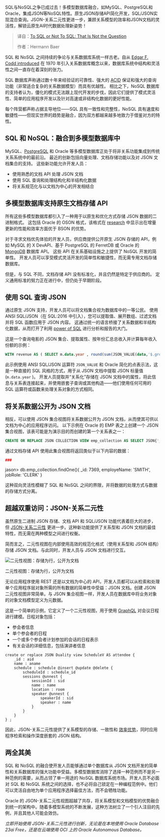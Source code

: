 
<!--
title: 是否使用SQL：这不是问题
cover: https://cdn.thenewstack.io/media/2025/05/ca3df6a7-to-sql-or-nosql.jpg
summary: SQL与NoSQL之争已成过去！多模型数据库融合，如MySQL、PostgreSQL和Oracle，集成JSON等NoSQL特性。原生JSON存储API简化开发，SQL/JSON实现混合查询。JSON-关系二元性更进一步，兼顾关系模型的效率和JSON文档的灵活性，解锁云原生AI时代数据处理新姿势！
-->

SQL与NoSQL之争已成过去！多模型数据库融合，如MySQL、PostgreSQL和Oracle，集成JSON等NoSQL特性。原生JSON存储API简化开发，SQL/JSON实现混合查询。JSON-关系二元性更进一步，兼顾关系模型的效率和JSON文档的灵活性，解锁云原生AI时代数据处理新姿势！

> 译自：[To SQL or Not To SQL: That Is Not the Question](https://thenewstack.io/to-sql-or-not-to-sql-that-is-not-the-question/)
> 
> 作者：Hermann Baer

SQL 和 NoSQL 之间持续的争论与关系数据库系统一样古老。自从 [Edgar F. Codd introduced](https://thenewstack.io/introduction-to-databases/) 在 1970 年引入关系数据库概念以来，数据库系统中结构和灵活性之间一直存在着深刻的张力。

SQL 数据库声称通过数十年来经验证的可靠性、强大的 [ACID](https://thenewstack.io/can-nosql-databases-be-acid-compliant/) 保证和强大的查询功能（非常适合复杂的关系数据模型）而具有优越性。 相比之下，NoSQL 数据库的支持者认为，僵化的模式无法跟上现代开发的步伐，因此它们提供了模式灵活性、简单的应用程序开发以及针对高速或非结构化数据的更好性能。

每个阵营都声称占据主导地位——SQL 具有一致性和完整性，NoSQL 具有速度和敏捷性——但现实世界的趋势是融合，因为双方都越来越多地致力于借鉴对方的特性。

## SQL 和 NoSQL：融合到多模型数据库中

MySQL、[PostgreSQL](https://roadmap.sh/postgresql-dba) 和 Oracle 等多模型数据库正处于将非关系功能集成到传统关系系统中的最前沿。 最近的创新包括向量处理、文档存储功能以及对 JSON 文档集合的支持。 这些新功能允许开发人员：

- 使用熟悉的文档 API 处理 JSON 文档
- 使用 SQL 查询和处理结构化和半结构化数据
- 将关系规范化与以文档为中心的开发相结合

## 多模型数据库支持原生文档存储 API

所有这些多模型数据库都引入了一种用于以原生和优化方式存储 JSON 数据的二进制格式。 这包括 Oracle 的 OSON 格式，该格式在 [research](https://www.vldb.org/pvldb/vol13/p3059-liu.pdf) 中显示出在增量更新的性能和效率方面优于 BSON 的优势。

对于寻求文档优先体验的开发人员，供应商提供公开原生 JSON 存储的 API，例如 MySQL 的 X DevAPI、基于 PostgreSQL 的 FerretDB 或 Oracle 的 [MongoDB](https://www.mongodb.com/cloud/atlas/?utm_content=inline+mention) 数据库 API。 这些 API 在关系基础设施之上提供了 NoSQL 开发的简单性。 开发人员可以享受模式灵活开发的简单性和敏捷性，而无需专用文档存储数据库。

但是，与 SQL 不同，文档存储 API 没有标准化，并且仍然是特定于供应商的。 定义通用标准的努力正在进行中，但仍处于早期阶段。

## 使用 SQL 查询 JSON

通过原生 JSON 支持，开发人员可以将文档集合视为数据库中的一等公民。 使用 ANSI SQL/JSON（在 SQL:2016 中引入），您可以提取值、展开数组、过滤文档并将 SQL 函数应用于 JSON 内容。 这通过统一的语言桥接了关系数据和半结构化数据，从而打开了利用 [power of SQL](https://thenewstack.io/3-foundational-principles-for-writing-efficient-sql) 进行分析和报告的大门。

这是一个查询电影的 JSON 集合、提取属性、按年份汇总总收入并计算每年收入份额的示例：

```sql
WITH revenue AS ( SELECT m.data.year , round(sum(JSON_VALUE(data,'$.gross' RETURNING NUMBER NULL ON ERROR NULL ON EMPTY ))/1000000) as millions FROM movies m WHERE m.data.gross IS NOT NULL GROUP BY m.data.year)SELECT year , millions , ROUND((RATIO_TO_REPORT(millions) OVER ())*100,2) pct_revenueFROM revenue rWHERE year > 2000ORDER BY year DESC;
```

此示例使用 ANSI SQL/JSON 运算符 `JSON_VALUE`
和 Oracle 简化的点表示法，这是一种直接的 SQL 风格的方式，用于从 JSON 文档中提取 JSON 标量值 (`m.data.year`
)。
开发人员提取并“关系化”存储在 JSON 文档中的属性，将此信息与关系表连接起来，并使用嵌套子查询或其他构造——他们使用任何可用的 SQL 运算符或函数来处理关系对象的方式相同。

## 将关系数据公开为 JSON 文档

相反，可以使用 JSON 集合视图将关系数据公开为 JSON 文档，从而使其可供以文档为中心的应用程序访问。 以下示例在 Oracle 的 EMP 表之上创建一个 JSON 集合视图，该表可能是为演示目的而创建的第一个关系表之一：

```sql
CREATE OR REPLACE JSON COLLECTION VIEW emp_collection AS SELECT JSON{'_id' : empno, 'employeName' : ename, 'jobRole' : job} FROM emp;
```

通过文档存储 API 使用此集合视图将返回类似于以下内容的数据：

```json
###
```
jason> db.emp_collection.findOne(){ _id: 7369, employeName: 'SMITH', jobRole: 'CLERK' }

这种双向灵活性模糊了 SQL 和 NoSQL 之间的界限，并将数据的处理方式与数据的存储方式分离。

## 超越双重访问：JSON-关系二元性

虽然原生二进制 JSON 存储、文档 API 和 SQL/JSON 功能代表着巨大的进步，但 [JSON-关系二元性](https://www.oracle.com/database/json-relational-duality/?source=:ex:pw:::::TNS_ToSQL_April25_A&SC=:ex:pw:::::TNS_ToSQL_April25_A&pcode=) 更进一步。这种新功能提供了关系型和 JSON 文档的最佳特性，而无需在两种模型之间进行权衡。

简而言之，二元性视图在内部使用高效的规范化格式（使用关系型和 JSON 结构）存储 JSON 文档。与此同时，开发人员与 JSON 文档进行交互。

![二元性视图：存储为行，公开为文档](https://cdn.thenewstack.io/media/2025/05/f2d163c7-json_dvs.jpeg)

二元性视图：存储为行，公开为文档

无论应用程序使用 REST 还是以文档为中心的 API，开发人员都可以从检索和处理单个应用程序层对象所需的所有数据的简单性中受益：JSON 文档。创建 JSON 二元性视图非常简单。与 JSON 集合视图一样，开发人员在数据库中将业务对象的对象文档模型定义为元数据。

这是一个简单的示例，它定义了一个二元性视图，用于使用 [GraphQL](https://roadmap.sh/graphql) 对会议日程进行建模。日程对象包括：

- 参会者信息
- 单个参会者的日程
- 一个或多个参会者计划参加的会话的日程表示
- 有关会话的详细信息，包括演讲者信息

```
create or replace JSON Duality view ScheduleV AS attendee { 
    _id : aid 
    name : aname 
    schedule : schedule @insert @update @delete { 
        scheduleId : schedule_id 
        sessions @unnest { 
            sessionId : sid 
            name : name 
            location : room 
            speaker @unnest { 
                speakerId : sid 
                speaker : name 
            } 
        } 
    } 
} ;
```

因此，JSON-关系二元性提供了关系模型的存储、一致性和 [效率优势](https://thenewstack.io/3-sql-writing-tips-and-tricks-to-enhance-productivity)，同时应用程序检索和操作深度嵌套的 JSON 结构。

## 两全其美

SQL 和 NoSQL 的融合使开发人员能够通过单个数据库从 JSON 文档开发的简单性和关系数据库的强大功能中受益。多模型数据库消除了选择一种范例而不是另一种范例的需要，从而占领了单一用途的 NoSQL 数据库系统市场。开发人员不必面对 SQL 和 NoSQL 系统之间的选择，也不必将自己锁定在一种编程范例中。他们可以灵活自由地为单个应用程序选择最佳方法，而不会牺牲功能。

Oracle 的 JSON-关系二元性视图超越了共存，将关系模型和文档模型的优势融合到统一的架构中。随着多模型系统的不断发展，这种方法树立了一个引人注目的先例，并且其他人可能会效仿。

*立即开始使用 JSON-关系二元性进行创新，无论是在本地使用 Oracle Database 23ai Free，还是在云端使用 OCI 上的 Oracle Autonomous Database。*